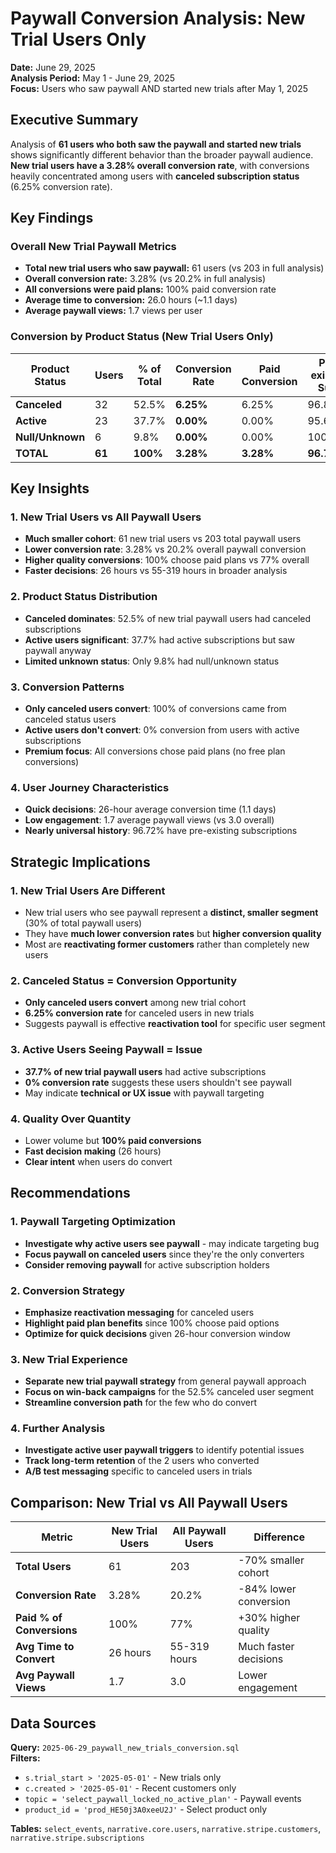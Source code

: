 # Paywall Conversion Analysis: New Trial Users Only

**Date:** June 29, 2025  
**Analysis Period:** May 1 - June 29, 2025  
**Focus:** Users who saw paywall AND started new trials after May 1, 2025

## Executive Summary

Analysis of **61 users who both saw the paywall and started new trials** shows significantly different behavior than the broader paywall audience. **New trial users have a 3.28% overall conversion rate**, with conversions heavily concentrated among users with **canceled subscription status** (6.25% conversion rate).

## Key Findings

### Overall New Trial Paywall Metrics
- **Total new trial users who saw paywall:** 61 users (vs 203 in full analysis)
- **Overall conversion rate:** 3.28% (vs 20.2% in full analysis)
- **All conversions were paid plans:** 100% paid conversion rate
- **Average time to conversion:** 26.0 hours (~1.1 days)
- **Average paywall views:** 1.7 views per user

### Conversion by Product Status (New Trial Users Only)

| Product Status | Users | % of Total | Conversion Rate | Paid Conversion | Pre-existing Subs |
|----------------|-------|------------|-----------------|-----------------|-------------------|
| **Canceled** | 32 | 52.5% | **6.25%** | 6.25% | 96.88% |
| **Active** | 23 | 37.7% | **0.00%** | 0.00% | 95.65% |
| **Null/Unknown** | 6 | 9.8% | **0.00%** | 0.00% | 100.00% |
| **TOTAL** | **61** | **100%** | **3.28%** | **3.28%** | **96.72%** |

## Key Insights

### 1. **New Trial Users vs All Paywall Users**
- **Much smaller cohort**: 61 new trial users vs 203 total paywall users
- **Lower conversion rate**: 3.28% vs 20.2% overall paywall conversion
- **Higher quality conversions**: 100% choose paid plans vs 77% overall
- **Faster decisions**: 26 hours vs 55-319 hours in broader analysis

### 2. **Product Status Distribution**
- **Canceled dominates**: 52.5% of new trial paywall users had canceled subscriptions
- **Active users significant**: 37.7% had active subscriptions but saw paywall anyway
- **Limited unknown status**: Only 9.8% had null/unknown status

### 3. **Conversion Patterns**
- **Only canceled users convert**: 100% of conversions came from canceled status users
- **Active users don't convert**: 0% conversion from users with active subscriptions
- **Premium focus**: All conversions chose paid plans (no free plan conversions)

### 4. **User Journey Characteristics**
- **Quick decisions**: 26-hour average conversion time (1.1 days)
- **Low engagement**: 1.7 average paywall views (vs 3.0 overall)
- **Nearly universal history**: 96.72% have pre-existing subscriptions

## Strategic Implications

### 1. **New Trial Users Are Different**
- New trial users who see paywall represent a **distinct, smaller segment** (30% of total paywall users)
- They have **much lower conversion rates** but **higher conversion quality**
- Most are **reactivating former customers** rather than completely new users

### 2. **Canceled Status = Conversion Opportunity**
- **Only canceled users convert** among new trial cohort
- **6.25% conversion rate** for canceled users in new trials
- Suggests paywall is effective **reactivation tool** for specific user segment

### 3. **Active Users Seeing Paywall = Issue**
- **37.7% of new trial paywall users** had active subscriptions
- **0% conversion rate** suggests these users shouldn't see paywall
- May indicate **technical or UX issue** with paywall targeting

### 4. **Quality Over Quantity**
- Lower volume but **100% paid conversions**
- **Fast decision making** (26 hours)
- **Clear intent** when users do convert

## Recommendations

### 1. **Paywall Targeting Optimization**
- **Investigate why active users see paywall** - may indicate targeting bug
- **Focus paywall on canceled users** since they're the only converters
- **Consider removing paywall** for active subscription holders

### 2. **Conversion Strategy**
- **Emphasize reactivation messaging** for canceled users
- **Highlight paid plan benefits** since 100% choose paid options
- **Optimize for quick decisions** given 26-hour conversion window

### 3. **New Trial Experience**
- **Separate new trial paywall strategy** from general paywall approach
- **Focus on win-back campaigns** for the 52.5% canceled user segment
- **Streamline conversion path** for the few who do convert

### 4. **Further Analysis**
- **Investigate active user paywall triggers** to identify potential issues
- **Track long-term retention** of the 2 users who converted
- **A/B test messaging** specific to canceled users in trials

## Comparison: New Trial vs All Paywall Users

| Metric | New Trial Users | All Paywall Users | Difference |
|--------|-----------------|-------------------|------------|
| **Total Users** | 61 | 203 | -70% smaller cohort |
| **Conversion Rate** | 3.28% | 20.2% | -84% lower conversion |
| **Paid % of Conversions** | 100% | 77% | +30% higher quality |
| **Avg Time to Convert** | 26 hours | 55-319 hours | Much faster decisions |
| **Avg Paywall Views** | 1.7 | 3.0 | Lower engagement |

## Data Sources

**Query:** `2025-06-29_paywall_new_trials_conversion.sql`  
**Filters:** 
- `s.trial_start > '2025-05-01'` - New trials only
- `c.created > '2025-05-01'` - Recent customers only  
- `topic = 'select_paywall_locked_no_active_plan'` - Paywall events
- `product_id = 'prod_HE50j3A0xeeU2J'` - Select product only

**Tables:** `select_events`, `narrative.core.users`, `narrative.stripe.customers`, `narrative.stripe.subscriptions`